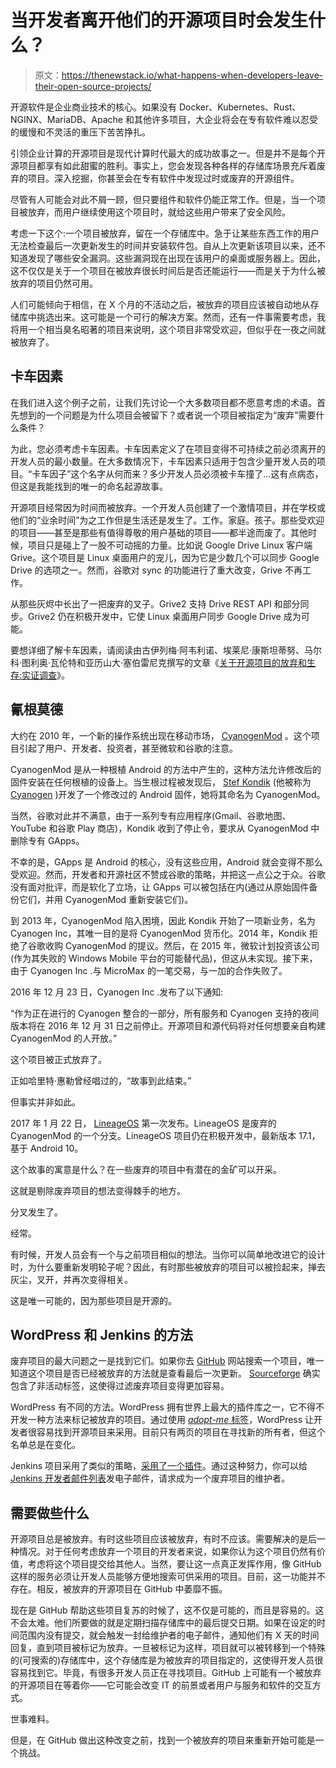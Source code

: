 # 当开发者离开他们的开源项目时会发生什么？

> 原文：<https://thenewstack.io/what-happens-when-developers-leave-their-open-source-projects/>

开源软件是企业商业技术的核心。如果没有 Docker、Kubernetes、Rust、NGINX、MariaDB、Apache 和其他许多项目，大企业将会在专有软件难以忍受的缓慢和不灵活的重压下苦苦挣扎。

引领企业计算的开源项目是现代计算时代最大的成功故事之一。但是并不是每个开源项目都享有如此甜蜜的胜利。事实上，您会发现各种各样的存储库场景充斥着废弃的项目。深入挖掘，你甚至会在专有软件中发现过时或废弃的开源组件。

尽管有人可能会对此不屑一顾，但只要组件和软件仍能正常工作。但是，当一个项目被放弃，而用户继续使用这个项目时，就给这些用户带来了安全风险。

考虑一下这个:一个项目被放弃，留在一个存储库中。急于让某些东西工作的用户无法检查最后一次更新发生的时间并安装软件包。自从上次更新该项目以来，还不知道发现了哪些安全漏洞。这些漏洞现在出现在该用户的桌面或服务器上。因此，这不仅仅是关于一个项目在被放弃很长时间后是否还能运行——而是关于为什么被放弃的项目仍然可用。

人们可能倾向于相信，在 X 个月的不活动之后，被放弃的项目应该被自动地从存储库中挑选出来。这可能是一个可行的解决方案。然而，还有一件事需要考虑，我将用一个相当臭名昭著的项目来说明，这个项目非常受欢迎，但似乎在一夜之间就被放弃了。

## 卡车因素

在我们进入这个例子之前，让我们先讨论一个大多数项目都不愿意考虑的术语。首先想到的一个问题是为什么项目会被留下？或者说一个项目被指定为“废弃”需要什么条件？

为此，您必须考虑卡车因素。卡车因素定义了在项目变得不可持续之前必须离开的开发人员的最小数量。在大多数情况下，卡车因素只适用于包含少量开发人员的项目。“卡车因子”这个名字从何而来？多少开发人员必须被卡车撞了…这有点病态，但这是我能找到的唯一的命名起源故事。

开源项目经常因为时间而被放弃。一个开发人员创建了一个激情项目，并在学校或他们的“业余时间”为之工作但是生活还是发生了。工作。家庭。孩子。那些受欢迎的项目——甚至是那些有值得尊敬的用户基础的项目——都半途而废了。其他时候，项目只是碰上了一股不可动摇的力量。比如说 Google Drive Linux 客户端 Grive。这个项目是 Linux 桌面用户的宠儿，因为它是少数几个可以同步 Google Drive 的选项之一。然而，谷歌对 sync 的功能进行了重大改变，Grive 不再工作。

从那些灰烬中长出了一把废弃的叉子。Grive2 支持 Drive REST API 和部分同步。Grive2 仍在积极开发中，它使 Linux 桌面用户同步 Google Drive 成为可能。

要想详细了解卡车因素，请阅读由古伊列梅·阿韦利诺、埃莱尼·康斯坦蒂努、马尔科·图利奥·瓦伦特和亚历山大·塞伯雷尼克撰写的文章《[关于开源项目的放弃和生存:实证调查](https://arxiv.org/pdf/1906.08058.pdf)》。

## 氰根莫德

大约在 2010 年，一个新的操作系统出现在移动市场， [CyanogenMod](https://en.wikipedia.org/wiki/CyanogenMod) 。这个项目引起了用户、开发者、投资者，甚至微软和谷歌的注意。

CyanogenMod 是从一种根植 Android 的方法中产生的，这种方法允许修改后的固件安装在任何根植的设备上。当生根过程被发现后， [Stef Kondik](https://github.com/cyanogen) (他被称为 [Cyanogen](https://twitter.com/cyanogen?lang=en) )开发了一个修改过的 Android 固件，她将其命名为 CyanogenMod。

当然，谷歌对此并不满意，由于一系列专有应用程序(Gmail、谷歌地图、YouTube 和谷歌 Play 商店)，Kondik 收到了停止令，要求从 CyanogenMod 中删除专有 GApps。

不幸的是，GApps 是 Android 的核心，没有这些应用，Android 就会变得不那么受欢迎。然而，开发者和开源社区不赞成谷歌的策略，并把这一点公之于众。谷歌没有面对批评，而是软化了立场，让 GApps 可以被包括在内(通过从原始固件备份它们，并用 CyanogenMod 重新安装它们)。

到 2013 年，CyanogenMod 陷入困境，因此 Kondik 开始了一项新业务，名为 Cyanogen Inc，其唯一目的是将 CyanogenMod 货币化。2014 年，Kondik 拒绝了谷歌收购 CyanogenMod 的提议。然后，在 2015 年，微软计划投资该公司(作为其失败的 Windows Mobile 平台的可能替代品)，但这从未实现。接下来，由于 Cyanogen Inc .与 MicroMax 的一笔交易，与一加的合作失败了。

2016 年 12 月 23 日，Cyanogen Inc .发布了以下通知:

“作为正在进行的 Cyanogen 整合的一部分，所有服务和 Cyanogen 支持的夜间版本将在 2016 年 12 月 31 日之前停止。开源项目和源代码将对任何想要亲自构建 CyanogenMod 的人开放。”

这个项目被正式放弃了。

正如哈里特·惠勒曾经唱过的，“故事到此结束。”

但事实并非如此。

2017 年 1 月 22 日， [LineageOS](https://lineageos.org/) 第一次发布。LineageOS 是废弃的 CyanogenMod 的一个分支。LineageOS 项目仍在积极开发中，最新版本 17.1，基于 Android 10。

这个故事的寓意是什么？在一些废弃的项目中有潜在的金矿可以开采。

这就是剔除废弃项目的想法变得棘手的地方。

分叉发生了。

经常。

有时候，开发人员会有一个与之前项目相似的想法。当你可以简单地改进它的设计时，为什么要重新发明轮子呢？因此，有时那些被放弃的项目可以被捡起来，掸去灰尘，叉开，并再次变得相关。

这是唯一可能的，因为那些项目是开源的。

## WordPress 和 Jenkins 的方法

废弃项目的最大问题之一是找到它们。如果你去 [GitHub](https://github.com/) 网站搜索一个项目，唯一知道这个项目是否已经被放弃的方法就是查看最后一次更新。 [Sourceforge](https://sourceforge.net/) 确实包含了非活动标签，这使得过滤废弃项目变得更加容易。

WordPress 有不同的方法。WordPress 拥有世界上最大的插件库之一，它不得不开发一种方法来标记被放弃的项目。通过使用 [*adopt-me* 标签](https://wordpress.org/plugins/tags/adopt-me/)，WordPress 让开发者很容易找到开源项目来采用。目前只有两页的项目在寻找新的所有者，但这个名单总是在变化。

Jenkins 项目采用了类似的策略，[采用了一个插件](https://www.jenkins.io/doc/developer/plugin-governance/adopt-a-plugin/)。通过这种努力，你可以给 [Jenkins 开发者邮件列表](https://www.jenkins.io/doc/developer/plugin-governance/adopt-a-plugin/)发电子邮件，请求成为一个废弃项目的维护者。

## 需要做些什么

开源项目总是被放弃。有时这些项目应该被放弃，有时不应该。需要解决的是后一种情况。对于任何考虑放弃一个项目的开发者来说，如果你认为这个项目仍然有价值，考虑将这个项目提交给其他人。当然，要让这一点真正发挥作用，像 GitHub 这样的服务必须让开发人员能够方便地搜索可供采用的项目。目前，这一功能并不存在。相反，被放弃的开源项目在 GitHub 中萎靡不振。

现在是 GitHub 帮助这些项目复苏的时候了，这不仅是可能的，而且是容易的。这不会太难。他们所要做的就是定期扫描存储库中的最后提交日期。如果在设定的时间范围内没有提交，就会触发一封给维护者的电子邮件，通知他们有 X 天的时间回复，直到项目被标记为放弃。一旦被标记为这样，项目就可以被转移到一个特殊的(可搜索的)存储库中，这个存储库是为被放弃的项目指定的，这使得开发人员很容易找到它。毕竟，有很多开发人员正在寻找项目。GitHub 上可能有一个被放弃的开源项目在等着你——它可能会改变 IT 的前景或者用户与服务和软件的交互方式。

世事难料。

但是，在 GitHub 做出这种改变之前，找到一个被放弃的项目来重新开始可能是一个挑战。

<svg xmlns:xlink="http://www.w3.org/1999/xlink" viewBox="0 0 68 31" version="1.1"><title>Group</title> <desc>Created with Sketch.</desc></svg>